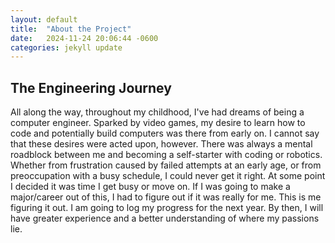 ```yaml
---
layout: default
title:  "About the Project"
date:   2024-11-24 20:06:44 -0600
categories: jekyll update
---
```

## The Engineering Journey
All along the way, throughout my childhood, I've had dreams of being a computer engineer. Sparked by video games, my desire to learn how to code and potentially build computers was there from early on. I cannot say that these desires were acted upon, however. There was always a mental roadblock between me and becoming a self-starter with coding or robotics. Whether from frustration caused by failed attempts at an early age, or from preoccupation with a busy schedule, I could never get it right. At some point I decided it was time I get busy or move on. If I was going to make a major/career out of this, I had to figure out if it was really for me. This is me figuring it out. I am going to log my progress for the next year. By then, I will have greater experience and a better understanding of where my passions lie.
